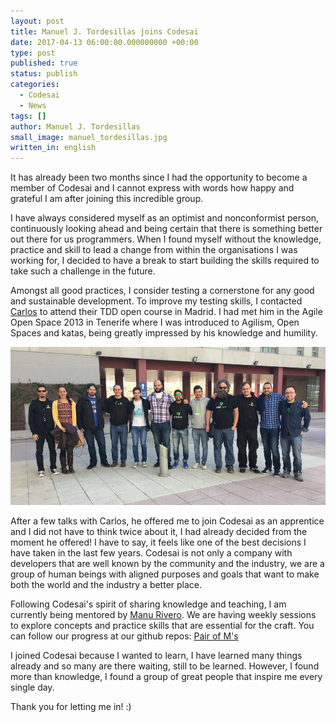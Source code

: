 ```yaml
---
layout: post
title: Manuel J. Tordesillas joins Codesai
date: 2017-04-13 06:00:00.000000000 +00:00
type: post
published: true
status: publish
categories:
  - Codesai
  - News
tags: []
author: Manuel J. Tordesillas
small_image: manuel_tordesillas.jpg
written_in: english
---
```


It has already been two months since I had the opportunity to become a member of Codesai and I cannot express with words how happy and grateful I am after joining this incredible group.

I have always considered myself as an optimist and nonconformist person, continuously looking ahead and being certain that there is something better out there for us programmers. When I found myself without the knowledge, practice and skill to lead a change from within the organisations I was working for, I decided to have a break to start building the skills required to take such a challenge in the future.

Amongst all good practices, I consider testing a cornerstone for any good and sustainable development. To improve my testing skills, I contacted [Carlos](https://twitter.com/carlosble) to attend their TDD open course in Madrid. I had met him in the Agile Open Space 2013 in Tenerife where I was introduced to Agilism, Open Spaces and katas, being greatly impressed by his knowledge and humility.

<img src="/assets/codesai_at_full.jpg" alt="The Codesai Team">

After a few talks with Carlos, he offered me to join Codesai as an apprentice and I did not have to think twice about it, I had already decided from the moment he offered! I have to say, it feels like one of the best decisions I have taken in the last few years. Codesai is not only a company with developers that are well known by the community and the industry, we are a group of human beings with aligned purposes and goals that want to make both the world and the industry a better place.

Following Codesai's spirit of sharing knowledge and teaching, I am currently being mentored by [Manu Rivero](http://twitter.com/trikitrok). We are having weekly sessions to explore concepts and practice skills that are essential for the craft. You can follow our progress at our github repos: [Pair of M's](http://github.com/pair-of-ms)

I joined Codesai because I wanted to learn, I have learned many things already and so many are there waiting, still to be learned. However, I found more than knowledge, I found a group of great people that inspire me every single day.

Thank you for letting me in! :)
